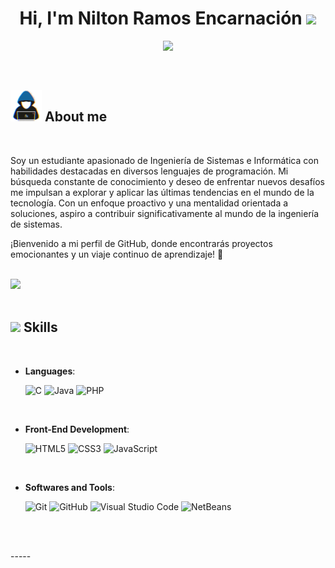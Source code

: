 
<h1 align="center"><b>Hi, I'm Nilton Ramos Encarnación </b><img src="https://media.giphy.com/media/hvRJCLFzcasrR4ia7z/giphy.gif" width="35"></h1>
<p align="center">
  <a href="https://github.com/DenverCoder1/readme-typing-svg">
    <img src="https://readme-typing-svg.herokuapp.com font=Time+New+Roman&color=cyan&size=25&center=true&vCenter=true&width=600&height=100&lines=Assalamu+O+Alaikum+Warahmatullah..&hearts;++;
      Self-taught+Front-End+Developer,;
      Computer+Science+Student,;
      CTF+Newbie,;
      Active+Learner/Researcher,;
      Love+to+learn+new+stuffs..<3">
  </a>
</p>
<br>

## <picture><img src = "https://github.com/0xAbdulKhalid/0xAbdulKhalid/raw/main/assets/mdImages/about_me.gif" width = 50px></picture> **About me**

<br>

Soy un estudiante apasionado de Ingeniería de Sistemas e Informática con habilidades destacadas en diversos lenguajes de programación.
Mi búsqueda constante de conocimiento y deseo de enfrentar nuevos desafíos me impulsan a explorar y aplicar las últimas tendencias en el mundo de la tecnología. Con un enfoque proactivo y una mentalidad orientada a soluciones, aspiro a contribuir significativamente al mundo de la ingeniería de sistemas.

¡Bienvenido a mi perfil de GitHub, donde encontrarás proyectos emocionantes y un viaje continuo de aprendizaje! 🚀
<br><br>

<img src="https://user-images.githubusercontent.com/73097560/115834477-dbab4500-a447-11eb-908a-139a6edaec5c.gif"><br><br>

## <img src="https://media2.giphy.com/media/QssGEmpkyEOhBCb7e1/giphy.gif?cid=ecf05e47a0n3gi1bfqntqmob8g9aid1oyj2wr3ds3mg700bl&rid=giphy.gif" width ="25"><b> Skills</b>
<br>
<p align="center">

  - **Languages**:
      
      ![C](https://img.shields.io/badge/C%20-%232370ED.svg?style=for-the-badge&logo=c&logoColor=white)
      ![Java](https://img.shields.io/badge/Java-%23ED8B00.svg?style=for-the-badge&logo=java&logoColor=white)
      ![PHP](https://img.shields.io/badge/PHP-%23777BB4.svg?style=for-the-badge&logo=php&logoColor=white)

<br>   
    
- **Front-End Development**:

   ![HTML5](https://img.shields.io/badge/HTML5%20-%23E34F26.svg?style=for-the-badge&logo=html5&logoColor=white)
   ![CSS3](https://img.shields.io/badge/CSS%20-%231572B6.svg?style=for-the-badge&logo=css3&logoColor=white)
   ![JavaScript](https://img.shields.io/badge/JavaScript%20-%23F7DF1E.svg?style=for-the-badge&logo=javascript&logoColor=black)

<br>

- **Softwares and Tools**:

    ![Git](https://img.shields.io/badge/git-%23F05033.svg?style=for-the-badge&logo=git&logoColor=white)
    ![GitHub](https://img.shields.io/badge/github-%23121011.svg?style=for-the-badge&logo=github&logoColor=white)
    ![Visual Studio Code](https://img.shields.io/badge/Visual%20Studio%20Code-0078d7.svg?style=for-the-badge&logo=visual-studio-code&logoColor=white)
    ![NetBeans](https://img.shields.io/badge/NetBeans-%23000000.svg?style=for-the-badge&logo=apache-netbeans-ide&logoColor=white)
<br>

</p>

<br>
-----
<br>
